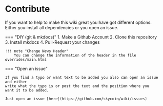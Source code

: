 # Contribute

If you want to help to make this wiki great you have got different options.<br>
Either you install all dependencies or you open an issue.

=== "DIY (git & mkdocs)"
    1. Make a Github Account
    2. Clone this repository
    3. Install mkdocs
    4. Pull-Request your changes

    !!! note "Change News Header"
        You can change the information of the header in the file overrides/main.html
               
=== "Open an issue"

    If you find a typo or want text to be added you also can open an issue and either
    write what the typo is or post the text and the position where you want it to be added.

    Just open an issue [here](https://github.com/skycoin/wiki/issues)